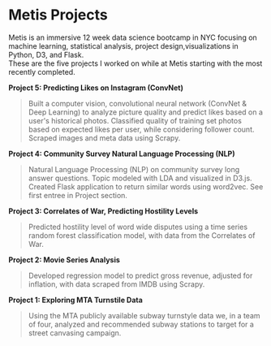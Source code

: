 # Metis Projects

Metis is an immersive 12 week data science bootcamp in NYC focusing on machine learning,  statistical analysis, project design,visualizations in Python, D3, and Flask.  
These are the five projects I worked on while at Metis starting with the most recently completed.

**Project 5: Predicting Likes on Instagram (ConvNet)**
>Built a computer vision, convolutional neural network (ConvNet & Deep Learning) to analyze picture quality and predict likes based on a user's historical photos. Classified quality of training set photos based on expected likes per user, while considering follower count. Scraped images and meta data using Scrapy.

**Project 4: Community Survey Natural Language Processing (NLP)**
>Natural Language Processing (NLP) on community survey long answer questions. Topic modeled with LDA and visualized in D3.js. Created Flask application to return similar words using word2vec. See first entree in Project section.

**Project 3: Correlates of War, Predicting Hostility Levels**
>Predicted hostility level of word wide disputes using a time series random forest classification model, with data from the Correlates of War.

**Project 2: Movie Series Analysis**
>Developed regression model to predict gross revenue, adjusted for inflation, with data scraped from IMDB using Scrapy. 

**Project 1: Exploring MTA Turnstile Data**
>Using the MTA publicly available subway turnstyle data we, in a team of four, analyzed and recommended subway stations to target for a street canvasing campaign.





